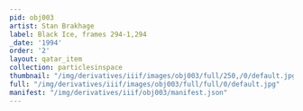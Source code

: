 ```yaml
---
pid: obj003
artist: Stan Brakhage
label: Black Ice, frames 294-1,294
_date: '1994'
order: '2'
layout: qatar_item
collection: particlesinspace
thumbnail: "/img/derivatives/iiif/images/obj003/full/250,/0/default.jpg"
full: "/img/derivatives/iiif/images/obj003/full/full/0/default.jpg"
manifest: "/img/derivatives/iiif/obj003/manifest.json"
---
```

